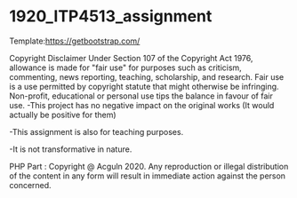# 1920_ITP4513_assignment
Template:https://getbootstrap.com/

Copyright Disclaimer Under Section 107 of the Copyright Act 1976, allowance is made for "fair use" for purposes such as criticism, commenting, news reporting, teaching, scholarship, and research. Fair use is a use permitted by copyright statute that might otherwise be infringing. Non-profit, educational or personal use tips the balance in favour of fair use.
-This project has no negative impact on the original works (It would actually be positive for them)

-This assignment is also for teaching purposes.

-It is not transformative in nature.


PHP Part :
Copyright @ Acguln 2020. Any reproduction or illegal distribution of the content in any form will result in immediate action against the person concerned.

